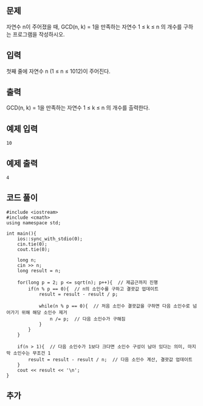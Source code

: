 ## 문제 
자연수 n이 주어졌을 때, GCD(n, k) = 1을 만족하는 자연수 1 ≤ k ≤ n 의 개수를 구하는 프로그램을 작성하시오.


## 입력
첫째 줄에 자연수 n (1 ≤ n ≤ 1012)이 주어진다.


## 출력
GCD(n, k) = 1을 만족하는 자연수 1 ≤ k ≤ n 의 개수를 출력한다.


## 예제 입력 
```
10
```

## 예제 출력  
```
4
```
## 코드 풀이
```
#include <iostream>
#include <cmath>
using namespace std;

int main(){
    ios::sync_with_stdio(0);
    cin.tie(0);
    cout.tie(0);
    
    long n;
    cin >> n;
    long result = n;
    
    for(long p = 2; p <= sqrt(n); p++){  // 제곱근까지 진행
        if(n % p == 0){  // n의 소인수를 구하고 결괏값 업데이트
            result = result - result / p;
        
            while(n % p == 0){  // 처음 소인수 결괏값을 구하면 다음 소인수로 넘어가기 위해 해당 소인수 제거
                n /= p;  // 다음 소인수가 구해짐
            }
        }
    }
    
    if(n > 1){  // 다음 소인수가 1보다 크다면 소인수 구성이 남아 있다는 의미, 마지막 소인수는 무조건 1
        result = result - result / n;  // 다음 소인수 계산, 결괏값 업데이트
    }
    cout << result << '\n';
}
```
## 추가
